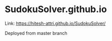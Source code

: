 # SudokuSolver.github.io
Link: https://hitesh-attri.github.io/SudokuSolver/

Deployed from master branch

